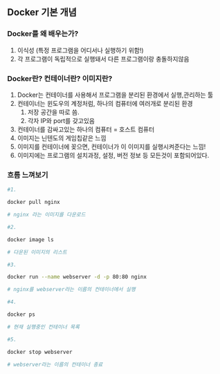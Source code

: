 ## Docker 기본 개념  

### Docker를 왜 배우는가?
1. 이식성 (특정 프로그램을 어디서나 실행하기 위함!)  
2. 각 프로그램이 독립적으로 실행돼서 다른 프로그램이랑 충돌하지않음  
     
 
### Docker란? 컨테이너란? 이미지란?
1. Docker는 컨테이너를 사용해서 프로그램을 분리된 환경에서 실행,관리하는 툴  
2. 컨테이너는 윈도우의 계정처럼, 하나의 컴퓨터에 여러개로 분리된 환경  
   1. 저장 공간을 따로 씀.
   2. 각자 IP와 port를 갖고있음
3. 컨테이너를 감싸고있는 하나의 컴퓨터 = 호스트 컴퓨터
4. 이미지는 닌텐도의 게임칩같은 느낌
5. 이미지를 컨테이너에 꽂으면, 컨테이너가 이 이미지를 실행시켜준다는 느낌!
6. 이미지에는 프로그램의 설치과정, 설정, 버전 정보 등 모든것이 포함되어있다.

### 흐름 느껴보기
```bash
#1.

docker pull nginx 

# nginx 라는 이미지를 다운로드
```
```bash
#2.

docker image ls 

# 다운된 이미지의 리스트
```

```bash
#3.

docker run --name webserver -d -p 80:80 nginx 

# nginx를 webserver라는 이름의 컨테이너에서 실행
```

```bash
#4.

docker ps

# 현재 실행중인 컨테이너 목록
```

```bash
#5.

docker stop webserver

# webserver라는 이름의 컨테이너 종료
```  